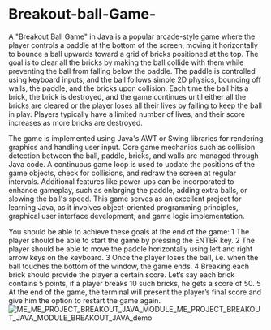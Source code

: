 # Breakout-ball-Game-
A "Breakout Ball Game" in Java is a popular arcade-style game where the player controls a paddle at the bottom of the screen, moving it horizontally to bounce a ball upwards toward a grid of bricks positioned at the top. The goal is to clear all the bricks by making the ball collide with them while preventing the ball from falling below the paddle. The paddle is controlled using keyboard inputs, and the ball follows simple 2D physics, bouncing off walls, the paddle, and the bricks upon collision. Each time the ball hits a brick, the brick is destroyed, and the game continues until either all the bricks are cleared or the player loses all their lives by failing to keep the ball in play. Players typically have a limited number of lives, and their score increases as more bricks are destroyed.

The game is implemented using Java's AWT or Swing libraries for rendering graphics and handling user input. Core game mechanics such as collision detection between the ball, paddle, bricks, and walls are managed through Java code. A continuous game loop is used to update the positions of the game objects, check for collisions, and redraw the screen at regular intervals. Additional features like power-ups can be incorporated to enhance gameplay, such as enlarging the paddle, adding extra balls, or slowing the ball's speed. This game serves as an excellent project for learning Java, as it involves object-oriented programming principles, graphical user interface development, and game logic implementation.


You should be able to achieve these goals at the end of the game:
 1  The player should be able to start the game by pressing the ENTER key.
 2  The player should be able to move the paddle horizontally using left and right arrow keys on the keyboard.
 3  Once the player loses the ball, i.e. when the ball touches the bottom of the window, the game ends.
 4  Breaking each brick should provide the player a certain score. Let’s say each brick contains 5 points, if a player breaks 10 such bricks, he gets a score of 50.
 5  At the end of the game, the terminal will present the player’s final score and give him the option to restart the game again.
![ME_ME_PROJECT_BREAKOUT_JAVA_MODULE_ME_PROJECT_BREAKOUT_JAVA_MODULE_BREAKOUT_JAVA_demo](https://github.com/user-attachments/assets/9f27f104-1ed7-484a-83ba-feb6dfb656d7)

